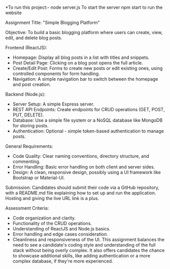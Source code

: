 *To run this project:-
node server.js To start the server
npm start  to run the website

Assignment Title: "Simple Blogging Platform"

Objective:
To build a basic blogging platform where users can create, view, edit, and delete
blog posts.

Frontend (ReactJS):
- Homepage: Display all blog posts in a list with titles and snippets.
- Post Detail Page: Clicking on a blog post opens the full article.
- Create/Edit Post: Forms to create new posts or edit existing ones, using controlled
components for form handling.
- Navigation: A simple navigation bar to switch between the homepage and post
creation.

Backend (Node.js):
- Server Setup: A simple Express server.
- REST API Endpoints: Create endpoints for CRUD operations (GET, POST, PUT,
DELETE).
- Database: Use a simple file system or a NoSQL database like MongoDB for storing
posts.
- Authentication: Optional - simple token-based authentication to manage posts.

General Requirements:
- Code Quality: Clear naming conventions, directory structure, and commenting.
- Error Handling: Basic error handling on both client and server sides.
- Design: A clean, responsive design, possibly using a UI framework like Bootstrap
or Material-UI.

Submission:
Candidates should submit their code via a GitHub repository, with a README.md
file explaining how to set up and run the application.
Hosting and giving the live URL link is a plus.

Assessment Criteria:
- Code organization and clarity.
- Functionality of the CRUD operations.
- Understanding of ReactJS and Node.js basics.
- Error handling and edge cases consideration.
- Cleanliness and responsiveness of the UI.
This assignment balances the need to see a candidate's coding style and
understanding of the full stack without being overly complex. It also offers
candidates the chance to showcase additional skills, like adding authentication or a
more complex database, if they're more experienced.
